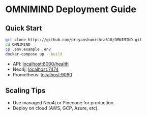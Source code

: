 # OMNIMIND Deployment Guide

## Quick Start

```bash
git clone https://github.com/priyanshumishra610/OMNIMIND.git
cd OMNIMIND
cp .env.example .env
docker-compose up --build
```

- API: [localhost:8000/health](http://localhost:8000/health)
- Neo4j: [localhost:7474](http://localhost:7474)
- Prometheus: [localhost:9090](http://localhost:9090)

## Scaling Tips

- Use managed Neo4j or Pinecone for production.
- Deploy on cloud (AWS, GCP, Azure, etc). 